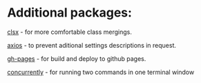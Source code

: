 # Additional packages:
[clsx](https://www.npmjs.com/package/clsx) - for more comfortable class mergings.

[axios](https://www.npmjs.com/package/axios) - to prevent aditional settings descriptions in request.

[gh-pages](https://www.npmjs.com/package/gh-pages) - for build and deploy to github pages.

[concurrently](https://www.npmjs.com/package/concurrently) - for running two commands in one terminal window
